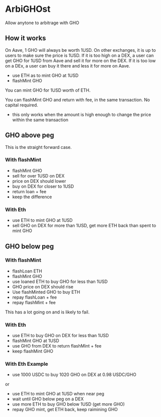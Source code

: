 # ArbiGHOst

Allow anytone to arbitrage with GHO 

## How it works

On Aave, 1 GHO will always be worth 1USD.  On other exchanges, it is up to users to make sure the price is 1USD.
If it is too high on a DEX, a user can get GHO for 1USD from Aave and sell it for more on the DEX. 
If it is too low on a DEx, a user can buy it there and less it for more on Aave.

- use ETH as to mint GHO at 1USD
- flashMint GHO

You can mint GHO for 1USD worth of ETH.

You can flashMint GHO and return with fee, in the same transaction. No capital required. 
- this only works when the amount is high enough to change the price within the same transaction

## GHO above peg

This is the straight forward case. 

### With flashMint
- flashMint GHO 
- sell for over 1USD on DEX
- price on DEX should lower
- buy on DEX for closer to 1USD
- return loan + fee
- keep the difference


### With Eth
- use ETH to mint GHO at 1USD
- sell GHO on DEX for more than 1USD, get more ETH back than spent to mint GHO 

## GHO below peg

### With flashMint
- flashLoan ETH
- flashMint GHO
- use loaned ETH to buy GHO for less than 1USD
- GHO price on DEX should rise 
- Use flashMinted GHO to buy ETH 
- repay flashLoan + fee
- repay flashMint + fee

This has a lot going on and is likely to fail.

### With Eth
- use ETH to buy GHO on DEX for less than 1USD 
- flashMint GHO at 1USD
- use GHO from DEX to return flashMint + fee
- keep flashMint GHO

### With Eth Example
- use 1000 USDC to buy 1020 GHO on DEX at 0.98 USDC/GHO

or

- use ETH to mint GHO at 1USD when near peg
- wait until GHO below peg on a DEX
- use more ETH to buy GHO below 1USD (get more GHO)
- repay GHO mint, get ETH back, keep raimining GHO
